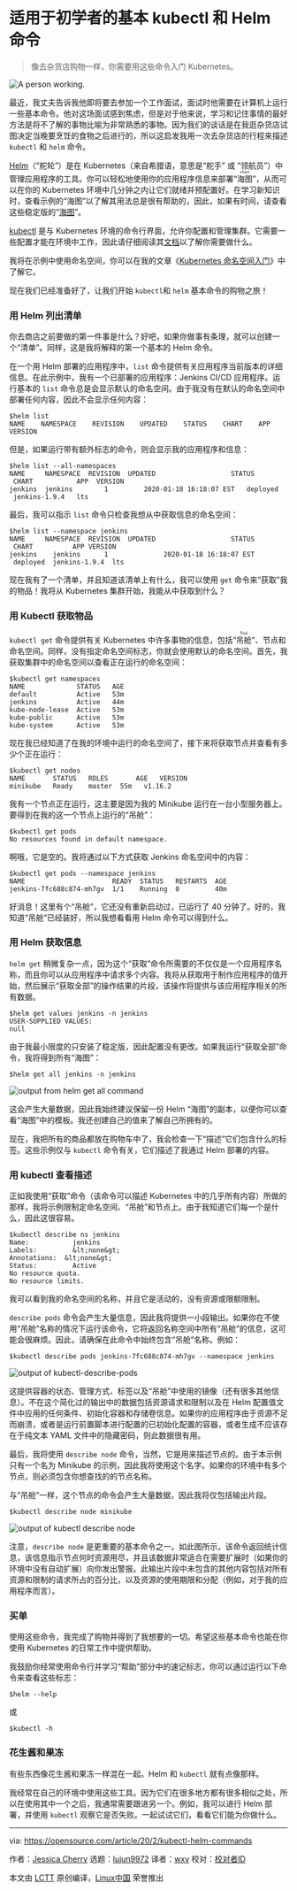 [#]: collector: (lujun9972)
[#]: translator: (wxy)
[#]: reviewer: ( )
[#]: publisher: ( )
[#]: url: ( )
[#]: subject: (Basic kubectl and Helm commands for beginners)
[#]: via: (https://opensource.com/article/20/2/kubectl-helm-commands)
[#]: author: (Jessica Cherry https://opensource.com/users/jrepka)

适用于初学者的基本 kubectl 和 Helm 命令
======

> 像去杂货店购物一样，你需要用这些命令入门 Kubernetes。

![A person working.][1]

最近，我丈夫告诉我他即将要去参加一个工作面试，面试时他需要在计算机上运行一些基本命令。他对这场面试感到焦虑，但是对于他来说，学习和记住事情的最好方法是将不了解的事物比喻为非常熟悉的事物。因为我们的谈话是在我逛杂货店试图决定当晚要烹饪的食物之后进行的，所以这启发我用一次去杂货店的行程来描述 `kubectl` 和 `helm` 命令。

[Helm][2]（“舵轮”）是在 Kubernetes（来自希腊语，意思是“舵手” 或 “领航员”）中管理应用程序的工具。你可以轻松地使用你的应用程序信息来部署“<ruby>海图<rt>chart</rt></ruby>”，从而可以在你的 Kubernetes 环境中几分钟之内让它们就绪并预配置好。在学习新知识时，查看示例的“海图”以了解其用法总是很有帮助的，因此，如果有时间，请查看这些稳定版的“[海图][3]”。

[kubectl][4] 是与 Kubernetes 环境的命令行界面，允许你配置和管理集群。它需要一些配置才能在环境中工作，因此请仔细阅读其[文档][5]以了解你需要做什么。

我将在示例中使用命名空间，你可以在我的文章《[Kubernetes 命名空间入门][6]》中了解它。

现在我们已经准备好了，让我们开始 `kubectl`和 `helm` 基本命令的购物之旅！

### 用 Helm 列出清单

你去商店之前要做的第一件事是什么？好吧，如果你做事有条理，就可以创建一个“清单”。同样，这是我将解释的第一个基本的 Helm 命令。

在一个用 Helm 部署的应用程序中，`list` 命令提供有关应用程序当前版本的详细信息。在此示例中，我有一个已部署的应用程序：Jenkins CI/CD 应用程序。运行基本的 `list` 命令总是会显示默认的命名空间。由于我没有在默认的命名空间中部署任何内容，因此不会显示任何内容：

```
$helm list
NAME    NAMESPACE    REVISION    UPDATED    STATUS    CHART    APP VERSION
```

但是，如果运行带有额外标志的命令，则会显示我的应用程序和信息：

```
$helm list --all-namespaces
NAME     NAMESPACE  REVISION  UPDATED                   STATUS      CHART           APP  VERSION
jenkins  jenkins        1         2020-01-18 16:18:07 EST   deployed    jenkins-1.9.4   lts
```

最后，我可以指示 `list` 命令只检查我想从中获取信息的命名空间：

```
$helm list --namespace jenkins
NAME     NAMESPACE  REVISION  UPDATED                   STATUS    CHART          APP VERSION
jenkins    jenkins      1              2020-01-18 16:18:07 EST  deployed  jenkins-1.9.4  lts    
```

现在我有了一个清单，并且知道该清单上有什么，我可以使用 `get` 命令来“获取”我的物品！我将从 Kubernetes 集群开始，我能从中获取到什么？

### 用 Kubectl 获取物品

`kubectl get` 命令提供有关 Kubernetes 中许多事物的信息，包括“<ruby>吊舱<rt>Pod</rt></ruby>”、节点和命名空间。同样，没有指定命名空间标志，你就会使用默认的命名空间。首先，我获取集群中的命名空间以查看正在运行的命名空间：

```
$kubectl get namespaces
NAME             STATUS   AGE
default          Active   53m
jenkins          Active   44m
kube-node-lease  Active   53m
kube-public      Active   53m
kube-system      Active   53m
```

现在我已经知道了在我的环境中运行的命名空间了，接下来将获取节点并查看有多少个正在运行：

```
$kubectl get nodes
NAME       STATUS   ROLES       AGE   VERSION
minikube   Ready    master  55m   v1.16.2
```

我有一个节点正在运行，这主要是因为我的 Minikube 运行在一台小型服务器上。要得到在我的这一个节点上运行的“吊舱”：

```
$kubectl get pods
No resources found in default namespace.
```

啊哦，它是空的。我将通过以下方式获取 Jenkins 命名空间中的内容：

```
$kubectl get pods --namespace jenkins
NAME                      READY  STATUS   RESTARTS  AGE
jenkins-7fc688c874-mh7gv  1/1    Running  0         40m
```

好消息！这里有个“吊舱”，它还没有重新启动过，已运行了 40 分钟了。好的，我知道“吊舱”已经装好，所以我想看看用 Helm 命令可以得到什么。

### 用 Helm 获取信息

`helm get` 稍微复杂一点，因为这个“获取”命令所需要的不仅仅是一个应用程序名称，而且你可以从应用程序中请求多个内容。我将从获取用于制作应用程序的值开始，然后展示“获取全部”的操作结果的片段，该操作将提供与该应用程序相关的所有数据。

```
$helm get values jenkins -n jenkins
USER-SUPPLIED VALUES:
null
```

由于我最小限度的只安装了稳定版，因此配置没有更改。如果我运行“获取全部”命令，我将得到所有“海图”：

```
$helm get all jenkins -n jenkins
```

![output from helm get all command][7]

这会产生大量数据，因此我始终建议保留一份 Helm “海图”的副本，以便你可以查看“海图”中的模板。我还创建自己的值来了解自己所拥有的。

现在，我把所有的商品都放在购物车中了，我会检查一下“描述”它们包含什么的标签。这些示例仅与 `kubectl` 命令有关，它们描述了我通过 Helm 部署的内容。

### 用 kubectl 查看描述

正如我使用“获取”命令（该命令可以描述 Kubernetes 中的几乎所有内容）所做的那样，我将示例限制定命名空间、“吊舱”和节点上。由于我知道它们每一个是什么，因此这很容易。

```
$kubectl describe ns jenkins
Name:           jenkins
Labels:         &lt;none&gt;
Annotations:  &lt;none&gt;
Status:         Active
No resource quota.
No resource limits.
```

我可以看到我的命名空间的名称，并且它是活动的，没有资源或限额限制。

`describe pods` 命令会产生大量信息，因此我将提供一小段输出。如果你在不使用“吊舱”名称的情况下运行该命令，它将返回名称空间中所有“吊舱”的信息，这可能会很麻烦。因此，请确保在此命令中始终包含“吊舱”名称。例如：

```
$kubectl describe pods jenkins-7fc688c874-mh7gv --namespace jenkins
```

![output of kubectl-describe-pods][8]

这提供容器的状态、管理方式、标签以及“吊舱”中使用的镜像（还有很多其他信息）。不在这个简化过的输出中的数据包括资源请求和限制以及在 Helm 配置值文件中应用的任何条件、初始化容器和存储卷信息。如果你的应用程序由于资源不足而崩溃，或者是运行前置脚本进行配置的已初始化配置的容器，或者生成不应该存在于纯文本 YAML 文件中的隐藏密码，则此数据很有用。

最后，我将使用 `describe node` 命令，当然，它是用来描述节点的。由于本示例只有一个名为 Minikube 的示例，因此我将使用这个名字。如果你的环境中有多个节点，则必须包含你想查找的的节点名称。

与“吊舱”一样，这个节点的命令会产生大量数据，因此我将仅包括输出片段。

```
$kubectl describe node minikube
```

![output of kubectl describe node][9]

注意，`describe node` 是更重要的基本命令之一。如此图所示，该命令返回统计信息，该信息指示节点何时资源用尽，并且该数据非常适合在需要扩展时（如果你的环境中没有自动扩展）向你发出警报。此输出片段中未包含的其他内容包括对所有资源和限制的请求所占的百分比，以及资源的使用期限和分配（例如，对于我的应用程序而言）。

### 买单

使用这些命令，我完成了购物并得到了我想要的一切。希望这些基本命令也能在你使用 Kubernetes 的日常工作中提供帮助。

我鼓励你经常使用命令行并学习“帮助”部分中的速记标志，你可以通过运行以下命令来查看这些标志：

```
$helm --help
```

或

```
$kubectl -h
```

### 花生酱和果冻

有些东西像花生酱和果冻一样混在一起。Helm 和 `kubectl` 就有点像那样。

我经常在自己的环境中使用这些工具。因为它们在很多地方都有很多相似之处，所以在使用其中一个之后，我通常需要跟进另一个。例如，我可以进行 Helm 部署，并使用 `kubectl` 观察它是否失败。一起试试它们，看看它们能为你做什么。

--------------------------------------------------------------------------------

via: https://opensource.com/article/20/2/kubectl-helm-commands

作者：[Jessica Cherry][a]
选题：[lujun9972][b]
译者：[wxy](https://github.com/wxy)
校对：[校对者ID](https://github.com/校对者ID)

本文由 [LCTT](https://github.com/LCTT/TranslateProject) 原创编译，[Linux中国](https://linux.cn/) 荣誉推出

[a]: https://opensource.com/users/jrepka
[b]: https://github.com/lujun9972
[1]: https://opensource.com/sites/default/files/styles/image-full-size/public/lead-images/rh_003784_02_os.comcareers_os_rh2x.png?itok=jbRfXinl (A person working.)
[2]: https://helm.sh/
[3]: https://github.com/helm/charts/tree/master/stable
[4]: https://kubernetes.io/docs/reference/kubectl/kubectl/
[5]: https://kubernetes.io/docs/reference/kubectl/overview/
[6]: https://linux.cn/article-11749-1.html
[7]: https://opensource.com/sites/default/files/uploads/helm-get-all.png (output from helm get all command)
[8]: https://opensource.com/sites/default/files/uploads/kubectl-describe-pods.png (output of kubectl-describe-pods)
[9]: https://opensource.com/sites/default/files/uploads/kubectl-describe-node.png (output of kubectl describe node)
